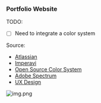### Portfolio Website

TODO:

- [ ] Need to integrate a color system

Source:

- [Atlassian](https://atlassian.design/components/tokens/all-tokens)
- [Imperavi](https://imperavi.com/blog/designing-semantic-colors-for-your-system/)
- [Open Source Color System](https://www.opensourcecolorsystem.design/understand-the-system)
- [Adobe Spectrum](https://spectrum.adobe.com/page/color-system/)
- [UX Design](https://uxdesign.cc/designing-colour-system-d9d39f245e01)

![img.png](img.png)
